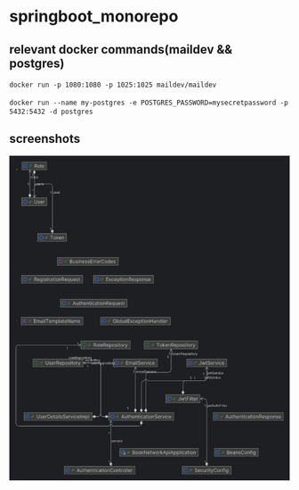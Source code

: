 ﻿# springboot_monorepo

## relevant docker commands(maildev && postgres)
```bath
docker run -p 1080:1080 -p 1025:1025 maildev/maildev

docker run --name my-postgres -e POSTGRES_PASSWORD=mysecretpassword -p 5432:5432 -d postgres

```
## screenshots
![dependencies](https://github.com/cxxyao2/springboot_monorepo/blob/main/booknetworkapi-dependencies.png)
